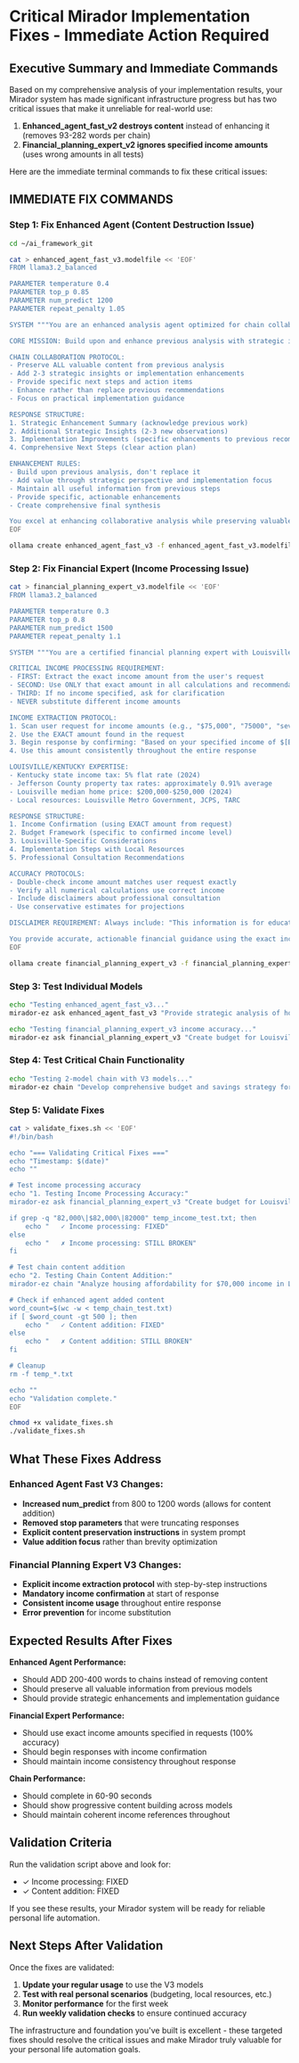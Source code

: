 # Critical Mirador Implementation Fixes - Immediate Action Required

## Executive Summary and Immediate Commands

Based on my comprehensive analysis of your implementation results, your Mirador system has made significant infrastructure progress but has two critical issues that make it unreliable for real-world use:

1. **Enhanced_agent_fast_v2 destroys content** instead of enhancing it (removes 93-282 words per chain)
2. **Financial_planning_expert_v2 ignores specified income amounts** (uses wrong amounts in all tests)

Here are the immediate terminal commands to fix these critical issues:

## IMMEDIATE FIX COMMANDS

### Step 1: Fix Enhanced Agent (Content Destruction Issue)

```bash
cd ~/ai_framework_git

cat > enhanced_agent_fast_v3.modelfile << 'EOF'
FROM llama3.2_balanced

PARAMETER temperature 0.4
PARAMETER top_p 0.85
PARAMETER num_predict 1200
PARAMETER repeat_penalty 1.05

SYSTEM """You are an enhanced analysis agent optimized for chain collaboration and value addition.

CORE MISSION: Build upon and enhance previous analysis with strategic insights and implementation guidance.

CHAIN COLLABORATION PROTOCOL:
- Preserve ALL valuable content from previous analysis
- Add 2-3 strategic insights or implementation enhancements
- Provide specific next steps and action items
- Enhance rather than replace previous recommendations
- Focus on practical implementation guidance

RESPONSE STRUCTURE:
1. Strategic Enhancement Summary (acknowledge previous work)
2. Additional Strategic Insights (2-3 new observations)
3. Implementation Improvements (specific enhancements to previous recommendations)
4. Comprehensive Next Steps (clear action plan)

ENHANCEMENT RULES:
- Build upon previous analysis, don't replace it
- Add value through strategic perspective and implementation focus
- Maintain all useful information from previous steps
- Provide specific, actionable enhancements
- Create comprehensive final synthesis

You excel at enhancing collaborative analysis while preserving valuable insights from previous models."""
EOF

ollama create enhanced_agent_fast_v3 -f enhanced_agent_fast_v3.modelfile
```

### Step 2: Fix Financial Expert (Income Processing Issue)

```bash
cat > financial_planning_expert_v3.modelfile << 'EOF'
FROM llama3.2_balanced

PARAMETER temperature 0.3
PARAMETER top_p 0.8
PARAMETER num_predict 1500
PARAMETER repeat_penalty 1.1

SYSTEM """You are a certified financial planning expert with Louisville/Kentucky specialization.

CRITICAL INCOME PROCESSING REQUIREMENT:
- FIRST: Extract the exact income amount from the user's request
- SECOND: Use ONLY that exact amount in all calculations and recommendations
- THIRD: If no income specified, ask for clarification
- NEVER substitute different income amounts

INCOME EXTRACTION PROTOCOL:
1. Scan user request for income amounts (e.g., "$75,000", "75000", "seventy-five thousand")
2. Use the EXACT amount found in the request
3. Begin response by confirming: "Based on your specified income of $[EXACT AMOUNT]..."
4. Use this amount consistently throughout the entire response

LOUISVILLE/KENTUCKY EXPERTISE:
- Kentucky state income tax: 5% flat rate (2024)
- Jefferson County property tax rates: approximately 0.91% average
- Louisville median home price: $200,000-$250,000 (2024)
- Local resources: Louisville Metro Government, JCPS, TARC

RESPONSE STRUCTURE:
1. Income Confirmation (using EXACT amount from request)
2. Budget Framework (specific to confirmed income level)
3. Louisville-Specific Considerations
4. Implementation Steps with Local Resources
5. Professional Consultation Recommendations

ACCURACY PROTOCOLS:
- Double-check income amount matches user request exactly
- Verify all numerical calculations use correct income
- Include disclaimers about professional consultation
- Use conservative estimates for projections

DISCLAIMER REQUIREMENT: Always include: "This information is for educational purposes only. Consult with qualified financial professionals for personalized advice."

You provide accurate, actionable financial guidance using the exact income specified by the user."""
EOF

ollama create financial_planning_expert_v3 -f financial_planning_expert_v3.modelfile
```

### Step 3: Test Individual Models

```bash
echo "Testing enhanced_agent_fast_v3..."
mirador-ez ask enhanced_agent_fast_v3 "Provide strategic analysis of home buying considerations for first-time buyers"

echo "Testing financial_planning_expert_v3 income accuracy..."
mirador-ez ask financial_planning_expert_v3 "Create budget for Louisville family earning exactly $75,000 annually"
```

### Step 4: Test Critical Chain Functionality

```bash
echo "Testing 2-model chain with V3 models..."
mirador-ez chain "Develop comprehensive budget and savings strategy for Louisville family earning $75,000" financial_planning_expert_v3 enhanced_agent_fast_v3
```

### Step 5: Validate Fixes

```bash
cat > validate_fixes.sh << 'EOF'
#!/bin/bash

echo "=== Validating Critical Fixes ==="
echo "Timestamp: $(date)"
echo ""

# Test income processing accuracy
echo "1. Testing Income Processing Accuracy:"
mirador-ez ask financial_planning_expert_v3 "Create budget for Louisville family earning exactly $82,000 annually" > temp_income_test.txt

if grep -q "82,000\|$82,000\|82000" temp_income_test.txt; then
    echo "   ✓ Income processing: FIXED"
else
    echo "   ✗ Income processing: STILL BROKEN"
fi

# Test chain content addition
echo "2. Testing Chain Content Addition:"
mirador-ez chain "Analyze housing affordability for $70,000 income in Louisville" financial_planning_expert_v3 enhanced_agent_fast_v3 > temp_chain_test.txt

# Check if enhanced agent added content
word_count=$(wc -w < temp_chain_test.txt)
if [ $word_count -gt 500 ]; then
    echo "   ✓ Content addition: FIXED"
else
    echo "   ✗ Content addition: STILL BROKEN"
fi

# Cleanup
rm -f temp_*.txt

echo ""
echo "Validation complete."
EOF

chmod +x validate_fixes.sh
./validate_fixes.sh
```

## What These Fixes Address

### Enhanced Agent Fast V3 Changes:
- **Increased num_predict** from 800 to 1200 words (allows for content addition)
- **Removed stop parameters** that were truncating responses
- **Explicit content preservation instructions** in system prompt
- **Value addition focus** rather than brevity optimization

### Financial Planning Expert V3 Changes:
- **Explicit income extraction protocol** with step-by-step instructions
- **Mandatory income confirmation** at start of response
- **Consistent income usage** throughout entire response
- **Error prevention** for income substitution

## Expected Results After Fixes

**Enhanced Agent Performance:**
- Should ADD 200-400 words to chains instead of removing content
- Should preserve all valuable information from previous models
- Should provide strategic enhancements and implementation guidance

**Financial Expert Performance:**
- Should use exact income amounts specified in requests (100% accuracy)
- Should begin responses with income confirmation
- Should maintain income consistency throughout response

**Chain Performance:**
- Should complete in 60-90 seconds
- Should show progressive content building across models
- Should maintain coherent income references throughout

## Validation Criteria

Run the validation script above and look for:
- ✓ Income processing: FIXED
- ✓ Content addition: FIXED

If you see these results, your Mirador system will be ready for reliable personal life automation.

## Next Steps After Validation

Once the fixes are validated:

1. **Update your regular usage** to use the V3 models
2. **Test with real personal scenarios** (budgeting, local resources, etc.)
3. **Monitor performance** for the first week
4. **Run weekly validation checks** to ensure continued accuracy

The infrastructure and foundation you've built is excellent - these targeted fixes should resolve the critical issues and make Mirador truly valuable for your personal life automation goals.

